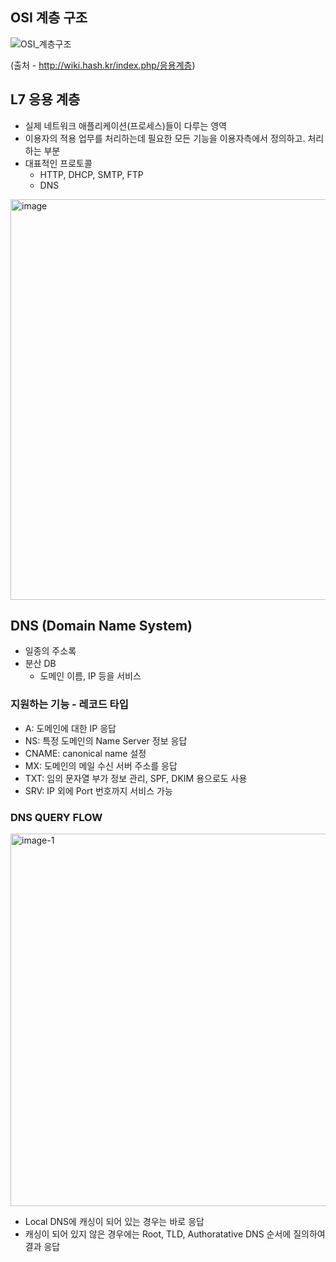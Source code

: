 ## OSI 계층 구조
![OSI_계층구조](https://user-images.githubusercontent.com/94053008/223013555-203274fc-ffb7-47d1-b8fa-7f401e2527f9.png)

(출처 - http://wiki.hash.kr/index.php/응용계층)

## L7 응용 계층
+ 실제 네트워크 애플리케이션(프로세스)들이 다루는 영역
+ 이용자의 적용 업무를 처리하는데 필요한 모든 기능을 이용자측에서 정의하고. 처리하는 부분
+ 대표적인 프로토콜
   - HTTP, DHCP, SMTP, FTP
   - DNS

<img width="641" alt="image" src="https://user-images.githubusercontent.com/94053008/223012076-9686c33a-cec9-4e9a-bfc0-3755a1342e19.png">

## DNS (Domain Name System)
 + 일종의 주소록
 + 분산 DB
   - 도메인 이름, IP 등을 서비스


### 지원하는 기능 - 레코드 타입
 + A: 도메인에 대한 IP 응답
 + NS: 특정 도메인의 Name Server 정보 응답
 + CNAME: canonical name 설정
 + MX: 도메인의 메일 수신 서버 주소를 응답
 + TXT: 임의 문자열 부가 정보 관리, SPF, DKIM 용으로도 사용
 + SRV: IP 외에 Port 번호까지 서비스 가능


### DNS QUERY FLOW
<img width="596" alt="image-1" src="https://user-images.githubusercontent.com/94053008/223012978-cbf27374-6c6c-4d95-aa5c-bfe59d9c778d.png">

 + Local DNS에 캐싱이 되어 있는 경우는 바로 응답
 + 캐싱이 되어 있지 않은 경우에는 Root, TLD, Authoratative DNS 순서에 질의하여 결과 응답


